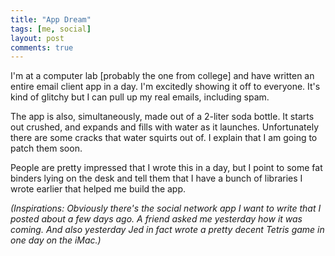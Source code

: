 ```yaml
---
title: "App Dream"
tags: [me, social]
layout: post
comments: true
---
```


I'm at a computer lab [probably the one from college] and have written an entire email client app in a day. I'm excitedly showing it off to everyone. It's kind of glitchy but I can pull up my real emails, including spam.

The app is also, simultaneously, made out of a 2-liter soda bottle. It starts out crushed, and expands and fills with water as it launches. Unfortunately there are some cracks that water squirts out of. I explain that I am going to patch them soon.

People are pretty impressed that I wrote this in a day, but I point to some fat binders lying on the desk and tell them that I have a bunch of libraries I wrote earlier that helped me build the app.

_(Inspirations: Obviously there's the social network app I want to write that I posted about a few days ago. A friend asked me yesterday how it was coming. And also yesterday Jed in fact wrote a pretty decent Tetris game in one day on the iMac.)_
